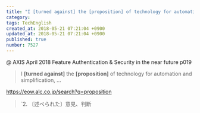 ```yaml
---
title: "I [turned against] the [proposition] of technology for automation and simplification, ..."
category: 
tags: TechEnglish
created_at: 2018-05-21 07:21:04 +0900
updated_at: 2018-05-21 07:21:04 +0900
published: true
number: 7527
---
```


@ AXIS April 2018
Feature
Authentication & Security in the near future
p019

> I **[turned against]** the **[proposition]** of technology for automation and simplification, ...


https://eow.alc.co.jp/search?q=proposition
> `2. 〔述べられた〕意見、判断


